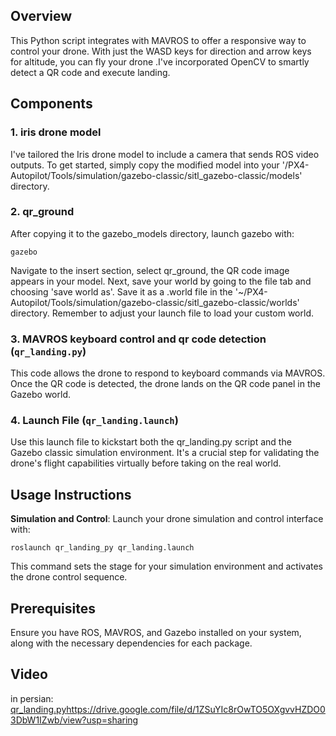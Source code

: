 ## Overview
 This Python script integrates with MAVROS to offer a responsive way to control your drone. With just the WASD keys for direction and arrow keys for altitude, you can fly your drone .I've incorporated OpenCV to smartly detect a QR code and execute landing.
 
## Components
### 1. iris drone model
I've tailored the Iris drone model to include a camera that sends ROS video outputs. To get started, simply copy the modified model into your '/PX4-Autopilot/Tools/simulation/gazebo-classic/sitl_gazebo-classic/models' directory.

### 2. qr_ground
After copying it to the gazebo_models directory, launch gazebo with:

```
gazebo
```
Navigate to the insert section, select qr_ground, the QR code image appears in your model. Next, save your world by going to the file tab and choosing 'save world as'. Save it as a .world file in the '~/PX4-Autopilot/Tools/simulation/gazebo-classic/sitl_gazebo-classic/worlds' directory. Remember to adjust your launch file to load your custom world.

### 3. MAVROS keyboard control and qr code detection (`qr_landing.py`)
This code allows the drone to respond to keyboard commands via MAVROS. Once the QR code is detected, the drone lands on the QR code panel in the Gazebo world.

### 4. Launch File (`qr_landing.launch`)
Use this launch file to kickstart both the qr_landing.py script and the Gazebo classic simulation environment. It's a crucial step for validating the drone's flight capabilities virtually before taking on the real world.

## Usage Instructions
 **Simulation and Control**: Launch your drone simulation and control interface with:


   ```
   roslaunch qr_landing_py qr_landing.launch
   ```

  This command sets the stage for your simulation environment and activates the drone control sequence. 

## Prerequisites
Ensure you have ROS, MAVROS, and Gazebo installed on your system, along with the necessary dependencies for each package.

## Video 
in persian:
[qr_landing.py](https://drive.google.com/file/d/1ZSuYIc8rOwTO5OXgvvHZDO03DbW1IZwb/view?usp=sharing)https://drive.google.com/file/d/1ZSuYIc8rOwTO5OXgvvHZDO03DbW1IZwb/view?usp=sharing
